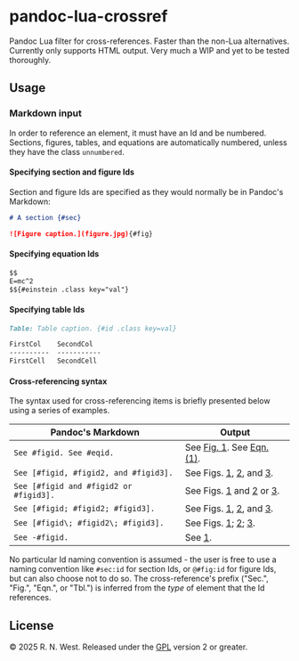 # pandoc-lua-crossref

Pandoc Lua filter for cross-references. Faster than the non-Lua alternatives. Currently only supports HTML output. Very much a WIP and yet to be tested thoroughly.

## Usage


### Markdown input

In order to reference an element, it must have an Id and be numbered. Sections, figures, tables, and equations are automatically numbered, unless they have the class `unnumbered`.

#### Specifying section and figure Ids

Section and figure Ids are specified as they would normally be in Pandoc's Markdown:
```markdown
# A section {#sec}

![Figure caption.](figure.jpg){#fig}
```

#### Specifying equation Ids

```markdown
$$
E=mc^2
$${#einstein .class key="val"}
```

#### Specifying table Ids

```markdown
Table: Table caption. {#id .class key=val}

FirstCol    SecondCol
----------  -----------
FirstCell   SecondCell
```

#### Cross-referencing syntax

The syntax used for cross-referencing items is briefly presented below using a series of examples.

| Pandoc's Markdown | Output |
| --- | --- |
| `See #figid. See #eqid.` | See [Fig. 1](#). See [Eqn. (1)](#). |
| `See [#figid, #figid2, and #figid3].` | See Figs. [1](#), [2](#), and [3](#). |
| `See [#figid and #figid2 or #figid3].` | See Figs. [1](#) and [2](#) or [3](#). |
| `See [#figid; #figid2; #figid3].` | See Figs. [1](#), [2](#), and [3](#). |
| `See [#figid\; #figid2\; #figid3].` | See Figs. [1](#); [2](#); [3](#). |
| `See -#figid.` | See [1](). |

No particular Id naming convention is assumed - the user is free to use a naming convention like `#sec:id` for section Ids, or `@#fig:id` for figure Ids, but can also choose not to do so. The cross-reference's prefix ("Sec.", "Fig.", "Eqn.", or "Tbl.") is inferred from the *type* of element that the Id references.


## License

© 2025 R. N. West. Released under the [GPL](https://www.gnu.org/licenses/old-licenses/gpl-2.0.html) version 2 or greater.
